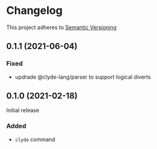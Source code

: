 # Changelog

This project adheres to [Semantic Versioning](https://semver.org/spec/v2.0.0.html)

## 0.1.1 (2021-06-04)

### Fixed

- updrade @clyde-lang/parser to support logical diverts

## 0.1.0 (2021-02-18)

Initial release

### Added

- `clyde` command
